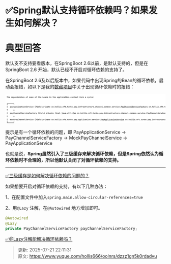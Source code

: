 # ✅Spring默认支持循环依赖吗？如果发生如何解决？

# 典型回答


默认支不支持要看版本，在SpringBoot 2.6以前，是默认支持的，但是在 SpringBoot 2.6 开始，默认已经不开启对循环依赖的支持了。



在SpringBoot 2.6及以后版本中，如果代码中出现Spring的Bean的循环依赖，启动会报错，如以下是我的[数藏项目](https://www.yuque.com/hollis666/oolnrs/dgolk0cckpb94sia)中关于出现循环依赖时的报错：



![1725002623336-1e44f575-f4bb-460c-9caa-90a89bef6787.png](./img/CCxJCXMKTzizacIo/1725002623336-1e44f575-f4bb-460c-9caa-90a89bef6787-450692.png)



提示是有一个循环依赖的问题，即 PayApplicationService -> PayChannelServiceFactory -> MockPayChannelService -> PayApplicationService



也就是说，**Spring虽然引入了三级缓存来解决循环依赖，但是Spring依然认为循环依赖时不合理的，所以他默认关闭了对循环依赖的支持。**

****

[✅三级缓存是如何解决循环依赖的问题的？](https://www.yuque.com/hollis666/oolnrs/ffk7dlcrwk35glpl)



如果想要开启对循环依赖的支持，有以下几种办法：



1、在配置文件中加入`spring.main.allow-circular-references=true`

2、用`@Lazy` 注解，在`@Autowired` 地方增加即可。



```java
@Autowired
@Lazy
private PayChannelServiceFactory payChannelServiceFactory;
```



[✅@Lazy注解能解决循环依赖吗？](https://www.yuque.com/hollis666/oolnrs/vxnlsuitmu61amyq)



> 更新: 2025-07-21 22:11:31  
> 原文: <https://www.yuque.com/hollis666/oolnrs/dzzz1gn5k0rdadvu>